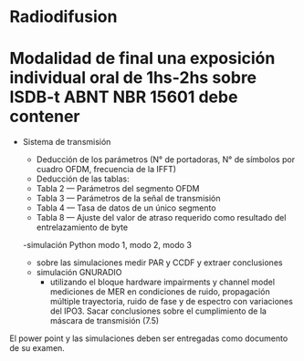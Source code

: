 # Radiodifusion

# Modalidad de final una exposición individual oral de 1hs-2hs sobre ISDB-t ABNT NBR 15601 debe contener
- Sistema de transmisión
  - Deducción de los parámetros (N° de portadoras, N° de símbolos por cuadro OFDM, frecuencia de la IFFT)
  - Deducción de las tablas:
  - Tabla 2 — Parámetros del segmento OFDM 
  - Tabla 3 — Parámetros de la señal de transmisión 
  - Tabla 4 — Tasa de datos de un único segmento 
  - Tabla 8 — Ajuste del valor de atraso requerido como resultado del entrelazamiento de byte
 
  -simulación Python modo 1, modo 2, modo 3
    - sobre las simulaciones medir PAR y CCDF y extraer conclusiones
  - simulación GNURADIO
    - utilizando el bloque hardware impairments y channel model mediciones de MER en condiciones de ruido, propagación múltiple trayectoria, ruido de fase y de espectro con variaciones del IPO3. Sacar conclusiones sobre el cumplimiento de la máscara de transmisión (7.5)
  
El power point y las simulaciones deben ser entregadas como documento de su examen.

